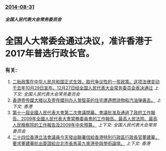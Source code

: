 ### [2014-08-31](/news/2014/08/31/index.md)

##### 全国人民代表大会常务委员会
# 全国人大常委会通过决议，准许香港于2017年普选行政长官。




### 有关:

1. [二胎政策在中华人民共和国正式生效，取代争议性的一孩政策。这项法律变动于去年10月29日宣布，12月27日经全国人民代表大会常务委员会表决通过](/news/2016/01/1/二胎政策在中华人民共和国正式生效-取代争议性的一孩政策-这项法律变动于去年10月29日宣布-12月27日经全国人民代表大.md) _上下文: 全国人民代表大会常务委员会_
2. [ 香港壹传媒大楼以及壹传媒创办人黎智英的住宅遭遇燃烧物和汽油弹袭击。](/news/2015/01/12/香港壹传媒大楼以及壹传媒创办人黎智英的住宅遭遇燃烧物和汽油弹袭击.md) _上下文: 香港_
3. [第十一屆全國人民代表大會第二次會議閉幕。會議批准及通過了政府工作報告、2009年全國人民代表大會常務委員會的工作報告、最高人民法院、最高人民檢察院的工作報告及2009年中央預算。](/news/2009/03/13/第十一屆全國人民代表大會第二次會議閉幕-會議批准及通過了政府工作報告-2009年全國人民代表大會常務委員會的工作報告-最.md) _上下文: 全国人民代表大会常务委员会_
4. [ 二十四位香港立法會議員今天發出聯署信給香港特別行政區行政長官董建華，要求董建華批出簽證給台北市長馬英九來港參與學術論壇。](/news/2005/01/9/二十四位香港立法會議員今天發出聯署信給香港特別行政區行政長官董建華-要求董建華批出簽證給台北市長馬英九來港參與學術論壇.md) _上下文: 香港_
